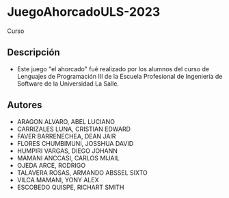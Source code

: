 # JuegoAhorcadoULS-2023
Curso 
## Descripción
- Este juego "el ahorcado" fué realizado por los alumnos del curso de Lenguajes de Programación III de la Escuela Profesional de Ingeniería de Software de la Universidad La Salle.

## Autores
- ARAGON ALVARO, ABEL LUCIANO
- CARRIZALES LUNA, CRISTIAN EDWARD
- FAVER BARRENECHEA, DEAN JAIR
- FLORES CHUMBIMUNI, JOSSHUA DAVID
- HUMPIRI VARGAS, DIEGO JOHANN
- MAMANI ANCCASI, CARLOS MIJAIL
- OJEDA ARCE, RODRIGO
- TALAVERA ROSAS, ARMANDO ABSSEL SIXTO
- VILCA MAMANI, YONY ALEX
- ESCOBEDO QUISPE, RICHART SMITH
